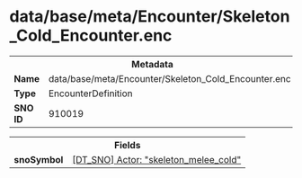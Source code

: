 <h1>data/base/meta/Encounter/Skeleton_Cold_Encounter.enc</h1><table><tr><th colspan="100%">Metadata</th></tr><tr><td><b>Name</b></td><td>data/base/meta/Encounter/Skeleton_Cold_Encounter.enc</td></tr><tr><td><b>Type</b></td><td>EncounterDefinition</td></tr><tr><td><b>SNO ID</b></td><td>910019</td></tr></table>

<table><tr><th colspan="100%">Fields</th></tr><tr><td><b>snoSymbol</b></td><td><a href="..\Actor\skeleton_melee_cold.acr">[DT_SNO] Actor: "skeleton_melee_cold"</a></td></tr></table>


